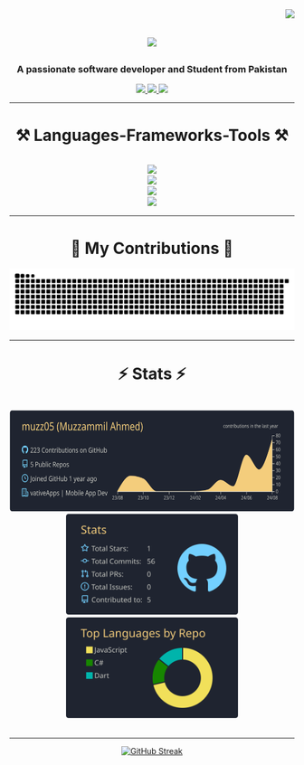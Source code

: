 <img align="right" src="https://visitor-badge.laobi.icu/badge?page_id=muzz05" />

<h1 align="center">
    <img src="https://readme-typing-svg.herokuapp.com/?font=Righteous&size=35&center=true&vCenter=true&width=500&height=70&duration=4000&lines=Hi+There!+👋;+I'm+Muzzammil+Ahmed!;" />
</h1>

<h3 align="center">A passionate software developer and Student from Pakistan</h3>
 
<div align="center"> 
  <a href="mailto:muzamilsahab05@gmail.com">
    <img src="https://img.shields.io/badge/Gmail-333333?style=for-the-badge&logo=gmail&logoColor=red" />
  </a>
  <a href="https://www.linkedin.com/in/muzzammil-ahmed-a69255285" target="_blank">
    <img src="https://img.shields.io/badge/LinkedIn-0077B5?style=for-the-badge&logo=linkedin&logoColor=white" target="_blank" />
  </a>
  <a href="https://leetcode.com/u/Muzz005/" target="_blank">
     <img src="https://img.shields.io/badge/LeetCode-000000?style=for-the-badge&logo=LeetCode&logoColor=#d16c06" target="_blank" />
  </a>
</div>

 <hr/>
 
<h1 align="center">⚒️ Languages-Frameworks-Tools ⚒️</h1>
    <br/>
<div align="center">
    <img src="https://skillicons.dev/icons?i=react,bootstrap,html,css" />
    <br/>
    <img src="https://skillicons.dev/icons?i=nodejs,python,javascript,express,mongodb,mysql" />
    <br/>
    <img src="https://skillicons.dev/icons?i=cpp,c,cs" />
    <br/>
    <img src="https://skillicons.dev/icons?i=dart,flutter"/>
</div>

<hr/>

<div align="center">
  <h1>🐍 My Contributions 🐍</h1>
  <img alt="snake eating my contributions" src="https://github.com/muzz05/muzz05/blob/output/github-contribution-grid-snake-dark.svg" />
</div>

<hr/>

<h1 align="center">⚡ Stats ⚡</h1>
<br>
<div align=center>
<img src="https://github.com/muzz05/muzz05/blob/main/profile-summary-card-output/ayu_mirage/0-profile-details.svg" height="180" alt="languages graph"  />
    <br/>
  <img src="https://github.com/muzz05/muzz05/blob/main/profile-summary-card-output/ayu_mirage/3-stats.svg" height="180" alt="stats graph"  />
  <img src="https://github.com/muzz05/muzz05/blob/main/profile-summary-card-output/ayu_mirage/1-repos-per-language.svg" height="180" alt="languages graph"  />
</div>


<br/>

<hr/>
<div align="center">
    <a href="https://git.io/streak-stats"><img src="https://streak-stats.demolab.com?user=muzz05&theme=github-dark-dimmed&hide_border=true&v=1" alt="GitHub Streak" /></a>
</div>
<br/>
